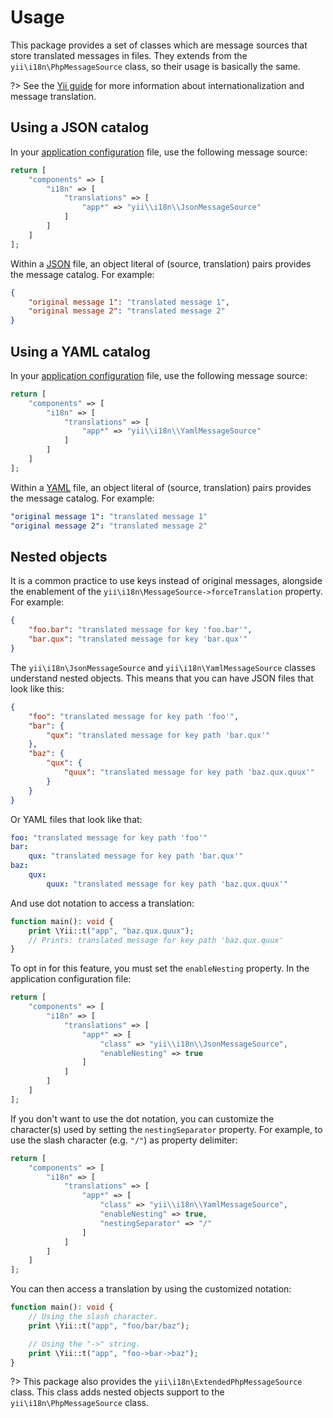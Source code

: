 # Usage
This package provides a set of classes which are message sources that store translated messages in files.
They extends from the `yii\i18n\PhpMessageSource` class, so their usage is basically the same.

?> See the [Yii guide](https://www.yiiframework.com/doc/guide/2.0/en/tutorial-i18n#message-translation) for more information about internationalization and message translation.

## Using a JSON catalog
In your [application configuration](https://www.yiiframework.com/doc/guide/2.0/en/concept-configurations#application-configurations) file, use the following message source:

```php
return [
	"components" => [
		"i18n" => [
			"translations" => [
				"app*" => "yii\\i18n\\JsonMessageSource"
			]
		]
	]
];
```

Within a [JSON](https://json.org) file, an object literal of (source, translation) pairs provides the message catalog. For example:

```json
{
	"original message 1": "translated message 1",
	"original message 2": "translated message 2"
}
```

## Using a YAML catalog
In your [application configuration](https://www.yiiframework.com/doc/guide/2.0/en/concept-configurations#application-configurations) file, use the following message source:

```php
return [
	"components" => [
		"i18n" => [
			"translations" => [
				"app*" => "yii\\i18n\\YamlMessageSource"
			]
		]
	]
];
```

Within a [YAML](http://yaml.org) file, an object literal of (source, translation) pairs provides the message catalog. For example:

```yaml
"original message 1": "translated message 1"
"original message 2": "translated message 2"
```

## Nested objects
It is a common practice to use keys instead of original messages, alongside the enablement of the `yii\i18n\MessageSource->forceTranslation` property. For example:

```json
{
	"foo.bar": "translated message for key 'foo.bar'",
	"bar.qux": "translated message for key 'bar.qux'"
}
```

The `yii\i18n\JsonMessageSource` and `yii\i18n\YamlMessageSource` classes understand nested objects.
This means that you can have JSON files that look like this:

```json
{
	"foo": "translated message for key path 'foo'",
	"bar": {
		"qux": "translated message for key path 'bar.qux'"
	},
	"baz": {
		"qux": {
			"quux": "translated message for key path 'baz.qux.quux'"
		}
	}
}
```

Or YAML files that look like that:

```yaml
foo: "translated message for key path 'foo'"
bar:
	qux: "translated message for key path 'bar.qux'"
baz:
	qux:
		quux: "translated message for key path 'baz.qux.quux'"
```

And use dot notation to access a translation:

```php
function main(): void {
	print \Yii::t("app", "baz.qux.quux");
	// Prints: translated message for key path 'baz.qux.quux'
}
```

To opt in for this feature, you must set the `enableNesting` property.
In the application configuration file:

```php
return [
	"components" => [
		"i18n" => [
			"translations" => [
				"app*" => [
					"class" => "yii\\i18n\\JsonMessageSource",
					"enableNesting" => true
				]
			]
		]
	]
];
```

If you don't want to use the dot notation, you can customize the character(s) used by setting the `nestingSeparator` property. For example, to use the slash character (e.g. `"/"`) as property delimiter:

```php
return [
	"components" => [
		"i18n" => [
			"translations" => [
				"app*" => [
					"class" => "yii\\i18n\\YamlMessageSource",
					"enableNesting" => true,
					"nestingSeparator" => "/"
				]
			]
		]
	]
];
```

You can then access a translation by using the customized notation:

```php
function main(): void {
	// Using the slash character.
	print \Yii::t("app", "foo/bar/baz");

	// Using the "->" string.
	print \Yii::t("app", "foo->bar->baz");
}
```

?> This package also provides the `yii\i18n\ExtendedPhpMessageSource` class.
This class adds nested objects support to the `yii\i18n\PhpMessageSource` class.

